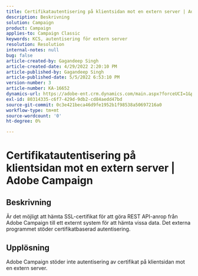 ```yaml
---
title: Certifikatautentisering på klientsidan mot en extern server | Adobe Campaign
description: Beskrivning
solution: Campaign
product: Campaign
applies-to: Campaign Classic
keywords: KCS, autentisering för extern server
resolution: Resolution
internal-notes: null
bug: false
article-created-by: Gagandeep Singh
article-created-date: 4/29/2022 2:20:10 PM
article-published-by: Gagandeep Singh
article-published-date: 5/5/2022 6:53:10 PM
version-number: 3
article-number: KA-16652
dynamics-url: https://adobe-ent.crm.dynamics.com/main.aspx?forceUCI=1&pagetype=entityrecord&etn=knowledgearticle&id=5b70dc75-c7c7-ec11-a7b6-0022480a1de4
exl-id: 80314335-c6f7-429d-9db2-cd84aedd47bd
source-git-commit: 0c3e421beca46d9fe1952b1f98538a50697216a0
workflow-type: tm+mt
source-wordcount: '0'
ht-degree: 0%

---
```


# Certifikatautentisering på klientsidan mot en extern server | Adobe Campaign

## Beskrivning


Är det möjligt att hämta SSL-certifikat för att göra REST API-anrop från Adobe Campaign till ett externt system för att hämta vissa data. Det externa programmet stöder certifikatbaserad autentisering.


## Upplösning


Adobe Campaign stöder inte autentisering av certifikat på klientsidan mot en extern server.

